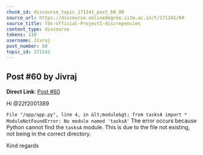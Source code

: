 ```yaml
---
chunk_id: discourse_topic_171141_post_60_00
source_url: https://discourse.onlinedegree.iitm.ac.in/t/171141/60
source_title: Tds-official-Project1-discrepencies
content_type: discourse
tokens: 110
username: Jivraj
post_number: 60
topic_id: 171141
---
```


## Post #60 by Jivraj

**Direct Link**: [Post #60](https://discourse.onlinedegree.iitm.ac.in/t/171141/60)

Hi @22f2001389

` File "/app/app.py", line 4, in &lt;module&gt;
 from tasksA import *
ModuleNotFoundError: No module named 'tasksA'
`
The error occurs because Python cannot find the `tasksA` module. This is due to the file not existing, not being in the correct directory.

Kind regards
